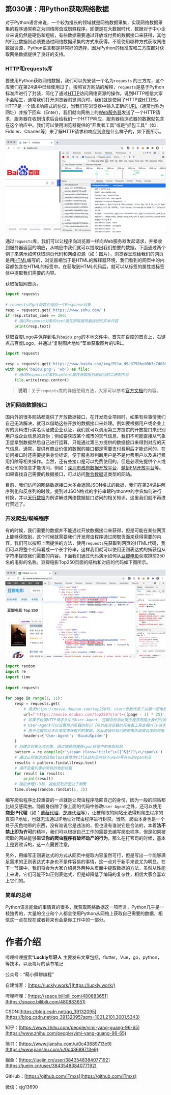 ## 第030课：用Python获取网络数据

对于Python语言来说，一个较为擅长的领域就是网络数据采集，实现网络数据采集的程序通常称之为网络爬虫或蜘蛛程序。即便是在大数据时代，数据对于中小企业来说仍然是硬伤和短板，有些数据需要通过开放或付费的数据接口来获得，其他的行业数据则必须要通过网络数据采集的方式来获得。不管使用哪种方式获取网络数据资源，Python语言都是非常好的选择，因为Python的标准库和三方库都对获取网络数据提供了良好的支持。

### HTTP和requests库

要使用Python获取网络数据，我们可以先安装一个名为`requests` 的三方库，这个库我们在第24课中已经使用过了。按照官方网站的解释，`requests`是基于Python标准库进行了封装，简化了通过[HTTP](https://www.ruanyifeng.com/blog/2016/08/http.html)访问网络资源的操作。说到HTTP相信大家不会陌生，通常我们打开浏览器浏览网页时，我们就是使用了HTTP或[HTTPS](https://zhuanlan.zhihu.com/p/100591696)。HTTP是一个请求响应式的协议，当我们在浏览器中输入正确的[URL](https://developer.mozilla.org/zh-CN/docs/Learn/Common_questions/What_is_a_URL)（通常也称为网址）并按下回车（Enter），我们就向网络上的[Web服务器](https://developer.mozilla.org/zh-CN/docs/Learn/Common_questions/What_is_a_web_server)发送了一个HTTP请求，服务器在收到请求后会给我们一个HTTP响应，服务器给浏览器的数据就包含在这个响应中。我们可以使用浏览器提供的“开发者工具”或是“抓包工具”（如：Fiddler、Charles等）来了解HTTP请求和响应到底是什么样子的，如下图所示。

![](res/http-request-response.png)

通过`requests`库，我们可以让程序向浏览器一样向Web服务器发起请求，并接收到服务器返回的响应，从响应中我们就可以提取出我们想要的数据。下面通过两个例子来演示如何获取网页代码和网络资源（如：图片），浏览器呈现给我们的网页是用[HTML](https://developer.mozilla.org/zh-CN/docs/Web/HTML)编写的，浏览器相当于是HTML的解释器环境，我们看到的网页中的内容都包含在HTML的标签中。在获取到HTML代码后，就可以从标签的属性或标签体中提取我们需要的内容。

获取搜狐网首页。

```Python
import requests

# requests的get函数会返回一个Response对象
resp = requests.get('https://www.sohu.com/')
if resp.status_code == 200:
    # 通过Response对象的text属性获取服务器返回的文本内容
    print(resp.text)
```

获取百度Logo并保存到名为`baidu.png`的本地文件中。首先在百度的首页上，右键点击百度Logo，并通过“复制图片地址”菜单获取图片的URL。

```Python
import requests

resp = requests.get('https://www.baidu.com/img/PCtm_d9c8750bed0b3c7d089fa7d55720d6cf.png')
with open('baidu.png', 'wb') as file:
    # 通过Response对象的content属性获取服务器返回的二进制内容
    file.write(resp.content)
```

> **说明**：关于`requests`库的详细使用方法，大家可以参考[官方文档](https://requests.readthedocs.io/zh_CN/latest/)的内容。

### 访问网络数据接口

国内外的很多网站都提供了开放数据接口，在开发商业项目时，如果有些事情我们自己无法解决，就可以借助这些开放的数据接口来处理。例如要根据用户或企业上传的资料进行实名认证或企业认证，我们就可以调用第三方提供的开放接口来识别用户或企业信息的真伪；例如要获取某个城市的天气信息，我们不可能直接从气象卫星拿到数据然后自己进行运算，只能通过第三方提供的数据接口来得到对应的天气信息。通常，提供有商业价值的数据的接口都是需要支付费用后才能访问的，在访问接口时还需要提供身份标识，便于服务器判断用户是不是付费用户以及进行费用扣除等相关操作。当然，还有些接口是可以免费使用的，但是必须先提供个人或者公司的信息才能访问，例如：[深圳市政府数据开放平台](https://opendata.sz.gov.cn/data/api/toApi)、[蜻蜓FM开放平台](https://open.qingting.fm/)等。如果查找自己需要的数据接口，可以访问[聚合数据](https://www.juhe.cn/)这类型的网站。

目前，我们访问的网络数据接口大多会返回JSON格式的数据，我们在第24课讲解序列化和反序列的时候，提到过JSON格式的字符串跟Python中的字典如何进行转换，并以[天行数据](https://www.tianapi.com/)为例讲解过网络数据接口访问的相关知识，这里我们就不再进行赘述了。

### 开发爬虫/蜘蛛程序

有的时候，我们需要的数据并不能通过开放数据接口来获得，但是可能在某些网页上能够获取到，这个时候就需要我们开发爬虫程序通过爬取页面来获得需要的内容。我们可以按照上面提供的方法，使用`requests`先获取到网页的HTML代码，我们可以将整个代码看成一个长字符串，这样我们就可以使用正则表达式的捕获组从字符串提取我们需要的内容。下面我们通过代码演示如何从[豆瓣电影](https://movie.douban.com/)获取排前250名的电影的名称。豆瓣电影Top250页面的结构和对应的代码如下图所示。

![](res/douban-movie-top250.png)

```Python
import random
import re
import time

import requests

for page in range(1, 11):
    resp = requests.get(
        # 请求https://movie.douban.com/top250时，start参数代表了从哪一部电影开始
        url=f'https://movie.douban.com/top250?start={(page - 1) * 25}',
        # 如果不设置HTTP请求头中的User-Agent，豆瓣会检测出爬虫程序而阻止我们的请求
        # User-Agent可以设置为浏览器的标识（可以在浏览器的开发者工具查看HTTP请求头找到）
        # 由于豆瓣网允许百度爬虫获取它的数据，因此直接将我们的爬虫伪装成百度的爬虫
        headers={'User-Agent': 'BaiduSpider'}
    )
    # 创建正则表达式对象，通过捕获组捕获span标签中的电影标题
    pattern = re.compile(r'\<span class="title"\>([^&]*?)\<\/span\>')
    # 通过正则表达式获取class属性为title且标签内容不以&符号开头的span标签
    results = pattern.findall(resp.text)
    # 循环变量列表中所有的电影标题
    for result in results:
        print(result)
    # 随机休眠1-3秒，避免获取页面过于频繁
    time.sleep(random.randint(1, 3))
```

编写爬虫程序比较重要的一点就是让爬虫程序隐匿自己的身份，因为一般的网站都比较反感爬虫。隐匿身份除了像上面的代码中修改`User-Agent`之外，还可以使用**商业IP代理**（如：[蘑菇代理](http://www.moguproxy.com/)、[芝麻代理](http://www.zhimaruanjian.com/)等），让被爬取的网站无法得知爬虫程序的真实IP地址，也就无法通过IP地址对爬虫程序进行封禁。当然，爬虫本身也是一个处于灰色地带的东西，没有谁说它是违法的，但也没有谁说它是合法的，本着**法不禁止即为许可**的精神，我们可以根据自己工作的需要去编写爬虫程序，但是如果被爬取的网站能够**举证你的爬虫程序有破坏动产的行为**，那么在打官司的时候，基本上是要败诉的，这一点需要注意。

另外，用编写正则表达式的方式从网页中提取内容虽然可行，但是写出一个能够满足需求的正则表达式本身也不是件容易的事情，这一点对于新手来说尤为明显。在下一节课中，我们将会为大家介绍另外两种从页面中提取数据的方法，虽然从性能上来讲，它们可能不如正则表达式，但是却降低了编码的复杂性，相信大家会喜欢上它们的。

###  简单的总结

Python语言能做的事情真的很多，就获取网络数据这一项而言，Python几乎是一枝独秀的，大量的企业和个人都会使用Python从网络上获取自己需要的数据，相信这一点在现在或者将来也会是你工作中的一部分。

# 作者介绍

哔哩哔哩搜索“**Luckly年轻人** 主要发布文章包括，flutter，Vue，go，python，等技术，以及每月的读书笔记

公众号：“萌小肆聊编程”

自建博客：[https://luckly.work/](https://luckly.work/)

哔哩哔哩：[https://space.bilibili.com/480883651](https://space.bilibili.com/480883651)

CSDN:[https://blog.csdn.net/qq_39132095](https://blog.csdn.net/qq_39132095?spm=1001.2101.3001.5343)

知乎：[https://www.zhihu.com/people/yimi-yang-guang-96-65](https://www.zhihu.com/people/yimi-yang-guang-96-65)

简书：[https://www.jianshu.com/u/0c43689713e9](https://www.jianshu.com/u/0c43689713e9)

掘金：[https://juejin.cn/user/3843548384077192](https://juejin.cn/user/3843548384077192)

GitHub：[https://github.com/ITmxs](https://github.com/ITmxs)

微信：xjg13690